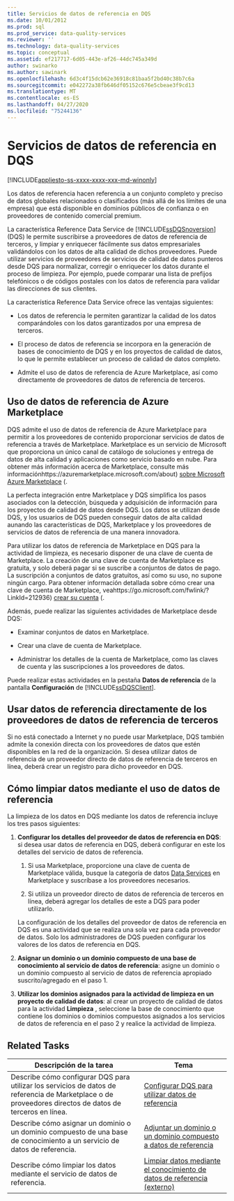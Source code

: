 ```yaml
---
title: Servicios de datos de referencia en DQS
ms.date: 10/01/2012
ms.prod: sql
ms.prod_service: data-quality-services
ms.reviewer: ''
ms.technology: data-quality-services
ms.topic: conceptual
ms.assetid: ef217717-6d05-443e-af26-44dc745a349d
author: swinarko
ms.author: sawinark
ms.openlocfilehash: 6d3c4f15dcb62e36918c81baa5f2bd40c38b7c6a
ms.sourcegitcommit: e042272a38fb646df05152c676e5cbeae3f9cd13
ms.translationtype: MT
ms.contentlocale: es-ES
ms.lasthandoff: 04/27/2020
ms.locfileid: "75244136"
---
```

# <a name="reference-data-services-in-dqs"></a>Servicios de datos de referencia en DQS

[!INCLUDE[appliesto-ss-xxxx-xxxx-xxx-md-winonly](../includes/appliesto-ss-xxxx-xxxx-xxx-md-winonly.md)]

  Los datos de referencia hacen referencia a un conjunto completo y preciso de datos globales relacionados o clasificados (más allá de los límites de una empresa) que está disponible en dominios públicos de confianza o en proveedores de contenido comercial premium.  
  
 La característica Reference Data Service de [!INCLUDE[ssDQSnoversion](../includes/ssdqsnoversion-md.md)] (DQS) le permite suscribirse a proveedores de datos de referencia de terceros, y limpiar y enriquecer fácilmente sus datos empresariales validándolos con los datos de alta calidad de dichos proveedores. Puede utilizar servicios de proveedores de servicios de calidad de datos punteros desde DQS para normalizar, corregir o enriquecer los datos durante el proceso de limpieza. Por ejemplo, puede comparar una lista de prefijos telefónicos o de códigos postales con los datos de referencia para validar las direcciones de sus clientes.  
  
 La característica Reference Data Service ofrece las ventajas siguientes:  
  
-   Los datos de referencia le permiten garantizar la calidad de los datos comparándoles con los datos garantizados por una empresa de terceros.  
  
-   El proceso de datos de referencia se incorpora en la generación de bases de conocimiento de DQS y en los proyectos de calidad de datos, lo que le permite establecer un proceso de calidad de datos completo.  
  
-   Admite el uso de datos de referencia de Azure Marketplace, así como directamente de proveedores de datos de referencia de terceros.  
  
##  <a name="using-reference-data-from-azure-marketplace"></a><a name="Marketplace"></a>Uso de datos de referencia de Azure Marketplace  
 DQS admite el uso de datos de referencia de Azure Marketplace para permitir a los proveedores de contenido proporcionar servicios de datos de referencia a través de Marketplace. Marketplace es un servicio de Microsoft que proporciona un único canal de catálogo de soluciones y entrega de datos de alta calidad y aplicaciones como servicio basado en nube. Para obtener más información acerca de Marketplace, consulte más informaciónhttps://azuremarketplace.microsoft.com/about) [sobre Microsoft Azure Marketplace](https://azuremarketplace.microsoft.com/about) (.
  
 La perfecta integración entre Marketplace y DQS simplifica los pasos asociados con la detección, búsqueda y adquisición de información para los proyectos de calidad de datos desde DQS. Los datos se utilizan desde DQS, y los usuarios de DQS pueden conseguir datos de alta calidad aunando las características de DQS, Marketplace y los proveedores de servicios de datos de referencia de una manera innovadora.  
  
 Para utilizar los datos de referencia de Marketplace en DQS para la actividad de limpieza, es necesario disponer de una clave de cuenta de Marketplace. La creación de una clave de cuenta de Marketplace es gratuita, y solo deberá pagar si se suscribe a conjuntos de datos de pago. La suscripción a conjuntos de datos gratuitos, así como su uso, no supone ningún cargo. Para obtener información detallada sobre cómo crear una clave de cuenta de Marketplace, veahttps://go.microsoft.com/fwlink/?LinkId=212936) [crear su cuenta](https://go.microsoft.com/fwlink/?LinkId=212936) (.  
  
 Además, puede realizar las siguientes actividades de Marketplace desde DQS:  
  
-   Examinar conjuntos de datos en Marketplace.  
  
-   Crear una clave de cuenta de Marketplace.  
  
-   Administrar los detalles de la cuenta de Marketplace, como las claves de cuenta y las suscripciones a los proveedores de datos.  
  
 Puede realizar estas actividades en la pestaña **Datos de referencia** de la pantalla **Configuración** de [!INCLUDE[ssDQSClient](../includes/ssdqsclient-md.md)].  
  
##  <a name="using-reference-data-directly-from-the-third-party-reference-data-providers"></a><a name="Direct"></a> Usar datos de referencia directamente de los proveedores de datos de referencia de terceros  
 Si no está conectado a Internet y no puede usar Marketplace, DQS también admite la conexión directa con los proveedores de datos que estén disponibles en la red de la organización. Si desea utilizar datos de referencia de un proveedor directo de datos de referencia de terceros en línea, deberá crear un registro para dicho proveedor en DQS.  
  
##  <a name="how-to-cleanse-data-by-using-the-reference-data"></a><a name="HowToCleanse"></a> Cómo limpiar datos mediante el uso de datos de referencia  
 La limpieza de los datos en DQS mediante los datos de referencia incluye los tres pasos siguientes:  
  
1.  **Configurar los detalles del proveedor de datos de referencia en DQS**: si desea usar datos de referencia en DQS, deberá configurar en este los detalles del servicio de datos de referencia.  
  
    1.  Si usa Marketplace, proporcione una clave de cuenta de Marketplace válida, busque la categoría de datos [Data Services](https://azuremarketplace.microsoft.com/marketplace/apps/category/azure-active-directory-apps?page=1&subcategories=data-services) en Marketplace y suscríbase a los proveedores necesarios.  
  
    2.  Si utiliza un proveedor directo de datos de referencia de terceros en línea, deberá agregar los detalles de este a DQS para poder utilizarlo.  
  
     La configuración de los detalles del proveedor de datos de referencia en DQS es una actividad que se realiza una sola vez para cada proveedor de datos. Solo los administradores de DQS pueden configurar los valores de los datos de referencia en DQS.  
  
2.  **Asignar un dominio o un dominio compuesto de una base de conocimiento al servicio de datos de referencia**: asigne un dominio o un dominio compuesto al servicio de datos de referencia apropiado suscrito/agregado en el paso 1.  
  
3.  **Utilizar los dominios asignados para la actividad de limpieza en un proyecto de calidad de datos**: al crear un proyecto de calidad de datos para la actividad **Limpieza** , seleccione la base de conocimiento que contiene los dominios o dominios compuestos asignados a los servicios de datos de referencia en el paso 2 y realice la actividad de limpieza.  
  
## <a name="related-tasks"></a>Related Tasks  
  
|Descripción de la tarea|Tema|  
|----------------------|-----------|  
|Describe cómo configurar DQS para utilizar los servicios de datos de referencia de Marketplace o de proveedores directos de datos de terceros en línea.|[Configurar DQS para utilizar datos de referencia](../data-quality-services/configure-dqs-to-use-reference-data.md)|  
|Describe cómo asignar un dominio o un dominio compuesto de una base de conocimiento a un servicio de datos de referencia.|[Adjuntar un dominio o un dominio compuesto a datos de referencia](../data-quality-services/attach-domain-or-composite-domain-to-reference-data.md)|  
|Describe cómo limpiar los datos mediante el servicio de datos de referencia.|[Limpiar datos mediante el conocimiento de datos de referencia &#40;externo&#41;](../data-quality-services/cleanse-data-using-reference-data-external-knowledge.md)|  
  
  
